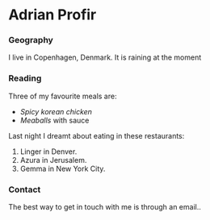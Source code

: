 # Adrian Profir

### Geography

I live in Copenhagen, Denmark. It is raining at the moment

### Reading

Three of my favourite meals are:

- *Spicy korean chicken*
- *Meaballs* with sauce


Last night I dreamt about eating in these restaurants:

1. Linger in Denver.
2. Azura in Jerusalem.
3. Gemma in New York City.

### Contact

The best way to get in touch with me is through an email..
